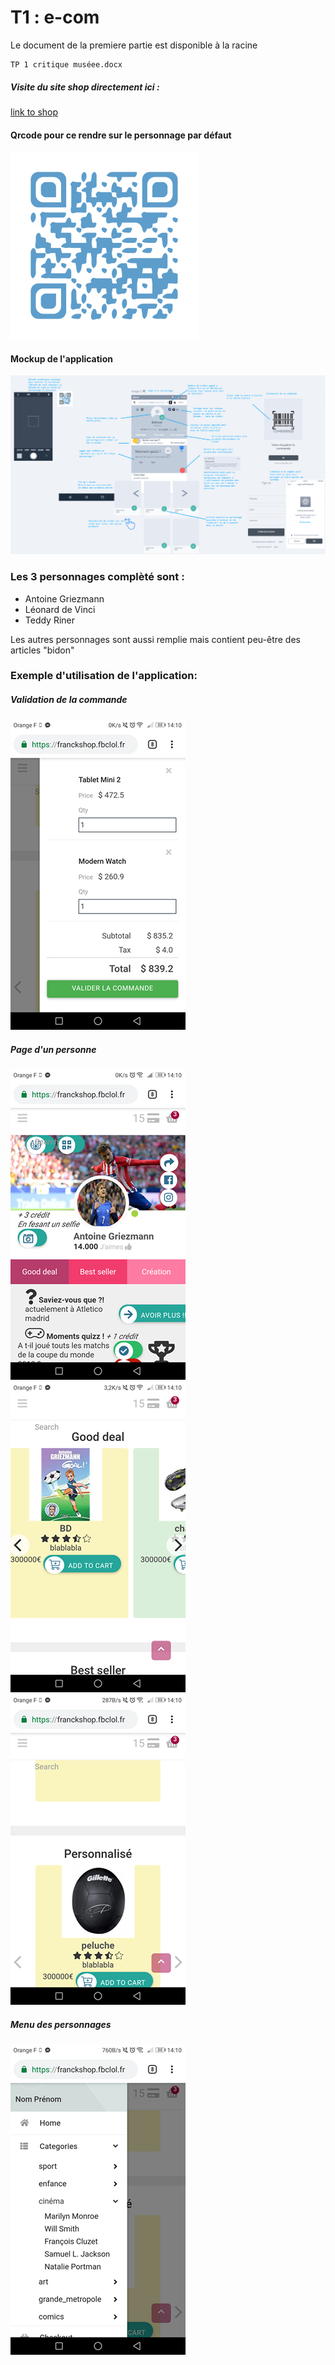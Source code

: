 
# T1 : e-com

Le document de la premiere partie est disponible à la racine
```
TP 1 critique muséee.docx
```


##### Visite du site shop directement ici :
[link to shop](http://www.google.com "link to shop")


#### Qrcode pour ce rendre sur le personnage par défaut
![Qrcode](https://github.com/fbclol/eCOMTp1/blob/master/exemple_image/generate.png?raw=true "Qrcode")


#### Mockup de l'application
![Qrcode](https://github.com/fbclol/eCOMTp1/blob/master/exemple_image/Capture.png?raw=true "Mockup")

### Les 3 personnages complèté sont :
- Antoine Griezmann
- Léonard de Vinci
- Teddy Riner

Les autres personnages sont aussi remplie mais contient peu-être des articles "bidon"

### Exemple d'utilisation de l'application:

##### Validation de la commande
![validation](https://github.com/fbclol/eCOMTp1/blob/master/exemple_image/43951456_724814127882783_4003677283930865664_n.png?raw=true "validation")
##### Page d'un personne
![personnage](https://github.com/fbclol/eCOMTp1/blob/master/exemple_image/44040571_246412026023735_8989810014491246592_n.png?raw=true "personnage")
![produit](https://github.com/fbclol/eCOMTp1/blob/master/exemple_image/44254573_2061353520841597_6808014667332452352_n.png?raw=true "produit")
![produit](https://github.com/fbclol/eCOMTp1/blob/master/exemple_image/44106467_328742024602262_7038026323700219904_n.png?raw=true "produit")
##### Menu des personnages
![menu](https://github.com/fbclol/eCOMTp1/blob/master/exemple_image/44191140_579712122445808_2162908237064568832_n.png?raw=true "menu")



